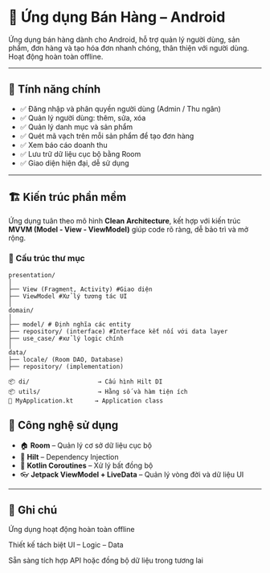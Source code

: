 # 📱 Ứng dụng Bán Hàng – Android

Ứng dụng bán hàng dành cho Android, hỗ trợ quản lý người dùng, sản phẩm, đơn hàng và tạo hóa đơn nhanh chóng, thân thiện với người dùng. Hoạt động hoàn toàn offline.

---

## 🚀 Tính năng chính

- ✅ Đăng nhập và phân quyền người dùng (Admin / Thu ngân)
- ✅ Quản lý người dùng: thêm, sửa, xóa
- ✅ Quản lý danh mục và sản phẩm
- ✅ Quét mã vạch trên mỗi sản phẩm để tạo đơn hàng
- ✅ Xem báo cáo doanh thu
- ✅ Lưu trữ dữ liệu cục bộ bằng Room
- ✅ Giao diện hiện đại, dễ sử dụng

---
## 🏗️ Kiến trúc phần mềm

Ứng dụng tuân theo mô hình **Clean Architecture**, kết hợp với kiến trúc **MVVM (Model - View - ViewModel)** giúp code rõ ràng, dễ bảo trì và mở rộng.

### 📁 Cấu trúc thư mục
```plaintext
presentation/
│
├── View (Fragment, Activity) #Giao diện
├── ViewModel #Xử lý tương tác UI
│
domain/
│
├── model/ # Định nghĩa các entity
├── repository/ (interface) #Interface kết nối với data layer
├── use_case/ #xử lý logic chính
│
data/
├── locale/ (Room DAO, Database)
├── repository/ (implementation)

📦 di/                   → Cấu hình Hilt DI
📦 utils/                → Hằng số và hàm tiện ích
📄 MyApplication.kt      → Application class

```
## 🧰 Công nghệ sử dụng

- 🏠 **Room** – Quản lý cơ sở dữ liệu cục bộ
- 💉 **Hilt** – Dependency Injection
- 🔁 **Kotlin Coroutines** – Xử lý bất đồng bộ
- 👓 **Jetpack ViewModel + LiveData** – Quản lý vòng đời và dữ liệu UI

---
## 📌 Ghi chú
Ứng dụng hoạt động hoàn toàn offline

Thiết kế tách biệt UI – Logic – Data

Sẵn sàng tích hợp API hoặc đồng bộ dữ liệu trong tương lai
